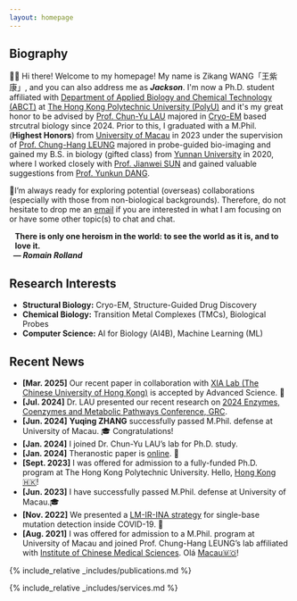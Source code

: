```yaml
---
layout: homepage
---
```


## Biography

👋🏻 Hi there! Welcome to my homepage! My name is Zikang WANG「王紫康」, and you can also address me as **_Jackson_**. I'm now a Ph.D. student affiliated with [Department of Applied Biology and Chemical Technology (ABCT)](https://www.polyu.edu.hk/abct/) at [The Hong Kong Polytechnic University (PolyU)](https://www.polyu.edu.hk/) and it's my great honor to be advised by [Prof. Chun-Yu LAU](https://www.polyu.edu.hk/abct/people/academic-staff/prof-wilson-lau/) majored in [Cryo-EM](https://en.wikipedia.org/wiki/Cryogenic_electron_microscopy) based strcutral biology since 2024. Prior to this, I graduated with a M.Phil. (**Highest Honors**) from [University of Macau](https://www.um.edu.mo/) in 2023 under the supervision of [Prof. Chung-Hang LEUNG](https://duncanleung.weebly.com/) majored in probe-guided bio-imaging and gained my B.S. in biology (gifted class) from [Yunnan University](https://english.ynu.edu.cn/) in 2020, where I worked closely with [Prof. Jianwei SUN](https://scholar.google.com/citations?hl=en&user=rBnexnkAAAAJ&view_op=list_works&sortby=pubdate) and gained valuable suggestions from [Prof. Yunkun DANG](https://www.scopus.com/authid/detail.uri?authorId=16066680100).

📌I’m always ready for exploring potential (overseas) collaborations (especially with those from non-biological backgrounds). Therefore, do not hesitate to drop me an [email](mailto:zikang.wang@connect.polyu.hk) if you are interested in what I am focusing on or have some other topic(s) to chat and chat.

<h4 style="margin:0 10px 0;">There is only one heroism in the world: to see the world as it is, and to love it.</h4>

<h5 style="margin:0 7px 0;">— Romain Rolland</h5>


## Research Interests

- **Structural Biology:** Cryo-EM, Structure-Guided Drug Discovery
- **Chemical Biology:** Transition Metal Complexes (TMCs), Biological Probes
- **Computer Science:** AI for Biology (AI4B), Machine Learning (ML)

## Recent News

- **[Mar. 2025]** Our recent paper in collaboration with [XIA Lab (The Chinese University of Hong Kong)](https://xialab.hk/) is accepted by Advanced Science. 🎉
- **[Jul. 2024]** Dr. LAU presented our recent research on [2024 Enzymes, Coenzymes and Metabolic Pathways Conference, GRC](https://www.grc.org/enzymes-coenzymes-and-metabolic-pathways-conference/2024/).
- **[Jun. 2024]** **Yuqing ZHANG** successfully passed M.Phil. defense at University of Macau. 🎓 Congratulations!
- **[Jan. 2024]** I joined Dr. Chun-Yu LAU’s lab for Ph.D. study.
- **[Jan. 2024]** Theranostic paper is [online](https://www.eurekaselect.com/article/131687). 🎉
- **[Sept. 2023]** I was offered for admission to a fully-funded Ph.D. program at The Hong Kong Polytechnic University. Hello, [Hong Kong🇭🇰](https://www.gov.hk/en/nonresidents/)!
- **[Jun. 2023]** I have successfully passed M.Phil. defense at University of Macau.🎓
- **[Nov. 2022]** We presented a [LM-IR-INA strategy](https://www.sciencedirect.com/science/article/pii/S0925400522016495?via%3Dihub) for single-base mutation detection inside COVID-19. 🎉
- **[Aug. 2021]** I was offered for admission to a M.Phil. program at University of Macau and joined Prof. Chung-Hang LEUNG’s lab affiliated with [Institute of Chinese Medical Sciences](https://sklqrcm.um.edu.mo/). Olá [Macau🇲🇴](https://www.gov.mo/en/)!

{% include_relative _includes/publications.md %}

{% include_relative _includes/services.md %}

<script type="text/javascript" id="clustrmaps" src="//clustrmaps.com/map_v2.js?d=5FZLtXSj8YbQOWNeBT9bYywt-T4IgAkyXIeEsI6Mo5A&cl=ffffff&w=a"></script>
